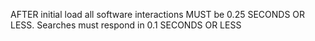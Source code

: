 AFTER initial load all software interactions MUST be 0.25 SECONDS OR LESS.
Searches must respond in 0.1 SECONDS OR LESS
